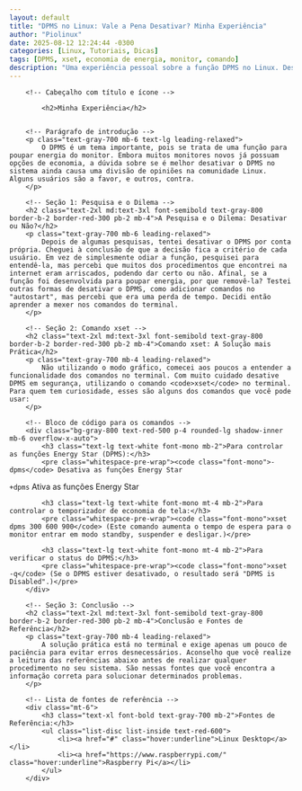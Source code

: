 ```yaml
---
layout: default
title: "DPMS no Linux: Vale a Pena Desativar? Minha Experiência"
author: "Piolinux"
date: 2025-08-12 12:24:44 -0300
categories: [Linux, Tutoriais, Dicas]
tags: [DPMS, xset, economia de energia, monitor, comando]
description: "Uma experiência pessoal sobre a função DPMS no Linux. Descubra se vale a pena desativar a economia de energia do monitor e como usar o comando xset de forma segura."
---
```





<main>
            <section class="post-content">
                
        <!-- Cabeçalho com título e ícone -->
        
            <h2>Minha Experiência</h2>
     
        
        <!-- Parágrafo de introdução -->
        <p class="text-gray-700 mb-6 text-lg leading-relaxed">
            O DPMS é um tema importante, pois se trata de uma função para poupar energia do monitor. Embora muitos monitores novos já possuam opções de economia, a dúvida sobre se é melhor desativar o DPMS no sistema ainda causa uma divisão de opiniões na comunidade Linux. Alguns usuários são a favor, e outros, contra.
        </p>

        <!-- Seção 1: Pesquisa e o Dilema -->
        <h2 class="text-2xl md:text-3xl font-semibold text-gray-800 border-b-2 border-red-300 pb-2 mb-4">A Pesquisa e o Dilema: Desativar ou Não?</h2>
        <p class="text-gray-700 mb-6 leading-relaxed">
            Depois de algumas pesquisas, tentei desativar o DPMS por conta própria. Cheguei à conclusão de que a decisão fica a critério de cada usuário. Em vez de simplesmente odiar a função, pesquisei para entendê-la, mas percebi que muitos dos procedimentos que encontrei na internet eram arriscados, podendo dar certo ou não. Afinal, se a função foi desenvolvida para poupar energia, por que removê-la? Testei outras formas de desativar o DPMS, como adicionar comandos no "autostart", mas percebi que era uma perda de tempo. Decidi então aprender a mexer nos comandos do terminal.
        </p>
        
        <!-- Seção 2: Comando xset -->
        <h2 class="text-2xl md:text-3xl font-semibold text-gray-800 border-b-2 border-red-300 pb-2 mb-4">Comando xset: A Solução mais Prática</h2>
        <p class="text-gray-700 mb-4 leading-relaxed">
            Não utilizando o modo gráfico, comecei aos poucos a entender a funcionalidade dos comandos no terminal. Com muito cuidado desative  DPMS em segurança, utilizando o comando <code>xset</code> no terminal. Para quem tem curiosidade, esses são alguns dos comandos que você pode usar:
        </p>
        
        <!-- Bloco de código para os comandos -->
        <div class="bg-gray-800 text-red-500 p-4 rounded-lg shadow-inner mb-6 overflow-x-auto">
            <h3 class="text-lg text-white font-mono mb-2">Para controlar as funções Energy Star (DPMS):</h3>
            <pre class="whitespace-pre-wrap"><code class="font-mono">-dpms</code> Desativa as funções Energy Star
<code class="font-mono">+dpms</code> Ativa as funções Energy Star</pre>
            
            <h3 class="text-lg text-white font-mono mt-4 mb-2">Para controlar o temporizador de economia de tela:</h3>
            <pre class="whitespace-pre-wrap"><code class="font-mono">xset dpms 300 600 900</code> (Este comando aumenta o tempo de espera para o monitor entrar em modo standby, suspender e desligar.)</pre>
            
            <h3 class="text-lg text-white font-mono mt-4 mb-2">Para verificar o status do DPMS:</h3>
            <pre class="whitespace-pre-wrap"><code class="font-mono">xset -q</code> (Se o DPMS estiver desativado, o resultado será "DPMS is Disabled".)</pre>
        </div>

        <!-- Seção 3: Conclusão -->
        <h2 class="text-2xl md:text-3xl font-semibold text-gray-800 border-b-2 border-red-300 pb-2 mb-4">Conclusão e Fontes de Referência</h2>
        <p class="text-gray-700 mb-4 leading-relaxed">
            A solução prática está no terminal e exige apenas um pouco de paciência para evitar erros desnecessários. Aconselho que você realize a leitura das referências abaixo antes de realizar qualquer procedimento no seu sistema. São nessas fontes que você encontra a informação correta para solucionar determinados problemas.
        </p>
        
        <!-- Lista de fontes de referência -->
        <div class="mt-6">
            <h3 class="text-xl font-bold text-gray-700 mb-2">Fontes de Referência:</h3>
            <ul class="list-disc list-inside text-red-600">
                <li><a href="#" class="hover:underline">Linux Desktop</a></li>
                <li><a href="https://www.raspberrypi.com/" class="hover:underline">Raspberry Pi</a></li>
            </ul>
        </div>
   
   </section>
   </main>


